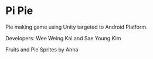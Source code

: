 Pi Pie
=====

Pie making game using Unity targeted to Android Platform.

Developers:
Wee Weing Kai and Sae Young Kim

Fruits and Pie Sprites by Anna
